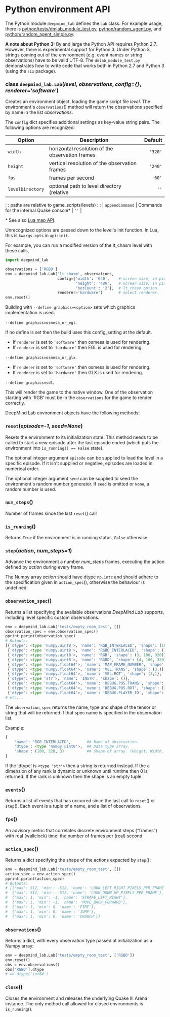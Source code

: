 # Python environment API



The Python module `deepmind_lab` defines the `Lab` class. For example
usage, there is
[python/tests/dmlab_module_test.py](../../python/tests/dmlab_module_test.py),
[python/random_agent.py](../../python/random_agent.py), and
[python/random_agent_simple.py](../../python/random_agent_simple.py).

**A note about Python 3:** By and large the Python API requires Python 2.7.
However, there is experimental support for Python 3. Under Python 3, strings
coming out of the environment (e.g. event names or string observations) have to
be valid UTF-8. The `dmlab_module_test.py` demonstrates how to write code that
works both in Python 2.7 and Python 3 (using the `six` package).

### class `deepmind_lab.Lab`(*level*, *observations*, *config={}*, *renderer='software'*)

Creates an environment object, loading the game script file *level*. The
environment's `observations`() method will return the observations specified by
name in the list *observations*.

The `config` dict specifies additional settings as key-value string pairs. The
following options are recognized:

| Option           | Description                                     | Default |
| ---------------- | ----------------------------------------------- | ------: |
| `width`          | horizontal resolution of the observation frames | `'320'` |
| `height`         | vertical resolution of the observation frames   | `'240'` |
| `fps`            | frames per second                               | `'60'`  |
| `levelDirectory` | optional path to level directory (relative      | `''`    |
:                  : paths are relative to game_scripts/levels)      :         :
| `appendCommand`  | Commands for the internal Quake console\*       | `''`    |

\* See also [Lua map API](/docs/developers/reference/lua_api.md#commandlineold-commandline-string).

Unrecognized options are passed down to the level's init function. In Lua,
this is `kwargs.opts` in `api:init`.

For example, you can run a modified version of the lt_chasm level with these
calls,

```python
import deepmind_lab

observations = ['RGBD']
env = deepmind_lab.Lab('lt_chasm', observations,
                       config={'width': '640',    # screen size, in pixels
                               'height': '480',   # screen size, in pixels
                               'botCount': '2'},  # lt_chasm option.
                       renderer='hardware')       # select renderer.
env.reset()
```

Building with `--define graphics=<option>` sets which graphics implementation
is used.

`--define graphics=osmesa_or_egl`.

If no define is set then the build uses this config_setting at the default.

*   If `renderer` is set to `'software'` then osmesa is used for rendering.
*   If `renderer` is set to `'hardware'` then EGL is used for rendering.

`--define graphics=osmesa_or_glx`.

*   If `renderer` is set to `'software'` then osmesa is used for rendering.
*   If `renderer` is set to `'hardware'` then GLX is used for rendering.

`--define graphics=sdl`.

This will render the game to the native window. One of the observation starting
with 'RGB' must be in the `observations` for the game to render correctly.

DeepMind Lab environment objects have the following methods:

### `reset`(*episode=-1*, *seed=None*)

Resets the environment to its initialization state. This method needs
to be called to start a new episode after the last episode ended
(which puts the environment into `is_running() == False` state).

The optional integer argument `episode` can be supplied to load the level in a
specific episode. If it isn't supplied or negative, episodes are loaded in
numerical order.

The optional integer argument `seed` can be supplied to seed the environment's
random number generator. If `seed` is omitted or `None`, a random number is
used.

### `num_steps`()

Number of frames since the last `reset`() call

### `is_running`()

Returns `True` if the environment is in running status, `False` otherwise.

### `step`(*action*, *num_steps=1*)

Advance the environment a number *num_steps* frames, executing the action
defined by *action* during every frame.

The Numpy array *action* should have dtype `np.intc` and should adhere to the
specification given in `action_spec`(), otherwise the behaviour is undefined.

### `observation_spec`()

Returns a list specifying the available observations *DeepMind Lab* supports,
including level specific custom observations.

```python
env = deepmind_lab.Lab('tests/empty_room_test', [])
observation_spec = env.observation_spec()
pprint.pprint(observation_spec)
# Outputs:
[{'dtype': <type 'numpy.uint8'>, 'name': 'RGB_INTERLACED', 'shape': (180, 320, 3)},
 {'dtype': <type 'numpy.uint8'>, 'name': 'RGBD_INTERLACED', 'shape': (180, 320, 4)},
 {'dtype': <type 'numpy.uint8'>, 'name': 'RGB', 'shape': (3, 180, 320)},
 {'dtype': <type 'numpy.uint8'>, 'name': 'RGBD', 'shape': (4, 180, 320)},
 {'dtype': <type 'numpy.float64'>, 'name': 'MAP_FRAME_NUMBER', 'shape': (1,)},
 {'dtype': <type 'numpy.float64'>, 'name': 'VEL.TRANS', 'shape': (3,)},
 {'dtype': <type 'numpy.float64'>, 'name': 'VEL.ROT', 'shape': (3,)},
 {'dtype': <type 'str'>, 'name': 'INSTR', 'shape': ()},
 {'dtype': <type 'numpy.float64'>, 'name': 'DEBUG.POS.TRANS', 'shape': (3,)},
 {'dtype': <type 'numpy.float64'>, 'name': 'DEBUG.POS.ROT', 'shape': (3,)},
 {'dtype': <type 'numpy.float64'>, 'name': 'DEBUG.PLAYER_ID', 'shape': (1,)},
# etc...
```

The `observation_spec` returns the name, type and shape of the tensor or string
that will be returned if that spec name is specified in the observation list.

Example:

```python
{
    'name': 'RGB_INTERLACED',       ## Name of observation.
    'dtype': <type 'numpy.uint8'>,  ## Data type array.
    'shape': (180, 320, 3)          ## Shape of array. (Height, Width, Colors)
}
```

If the 'dtype' is `<type 'str'>` then a string is returned instead. If the a
dimension of any rank is dynamic or unknown until runtime then 0 is returned. If
the rank is unknown then the shape is an empty tuple.

### `events`()

Returns a list of events that has occurred since the last call to `reset`() or
`step`(). Each event is a tuple of a name, and a list of observations.

### `fps`()

An advisory metric that correlates discrete environment steps
("frames") with real (wallclock) time: the number of frames per (real) second.

### `action_spec`()

Returns a dict specifying the shape of the actions expected by `step`():

```python
env = deepmind_lab.Lab('tests/empty_room_test', [])
action_spec = env.action_spec()
pprint.pprint(action_spec)
# Outputs:
# [{'max': 512, 'min': -512, 'name': 'LOOK_LEFT_RIGHT_PIXELS_PER_FRAME'},
#  {'max': 512, 'min': -512, 'name': 'LOOK_DOWN_UP_PIXELS_PER_FRAME'},
#  {'max': 1, 'min': -1, 'name': 'STRAFE_LEFT_RIGHT'},
#  {'max': 1, 'min': -1, 'name': 'MOVE_BACK_FORWARD'},
#  {'max': 1, 'min': 0, 'name': 'FIRE'},
#  {'max': 1, 'min': 0, 'name': 'JUMP'},
#  {'max': 1, 'min': 0, 'name': 'CROUCH'}]
```

### `observations`()

Returns a dict, with every observation type passed at initialization
as a Numpy array:

```python
env = deepmind_lab.Lab('tests/empty_room_test', ['RGBD'])
env.reset()
obs = env.observations()
obs['RGBD'].dtype
# => dtype('int64')
```

### `close`()

Closes the environment and releases the underlying Quake III Arena
instance. The only method call allowed for closed environments is
`is_running`().


